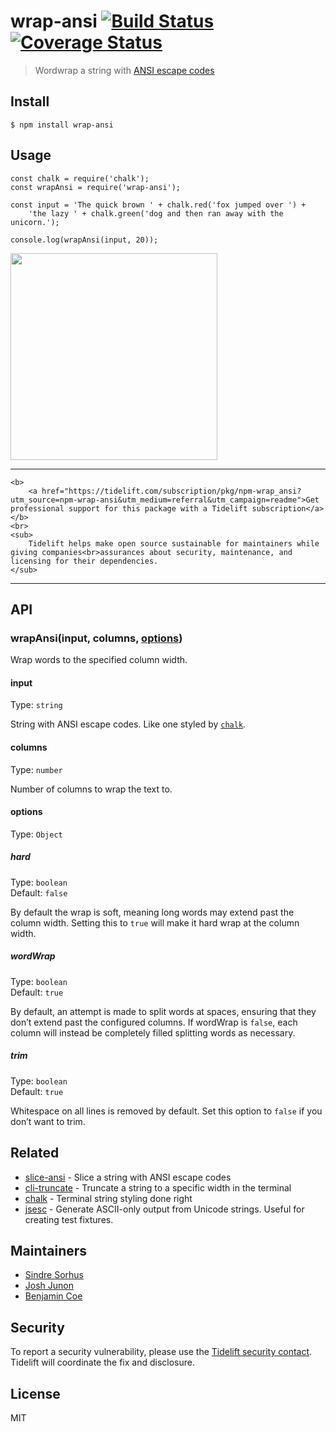wrap-ansi [![Build Status](https://travis-ci.org/chalk/wrap-ansi.svg?branch=master)](https://travis-ci.org/chalk/wrap-ansi) [![Coverage Status](https://coveralls.io/repos/github/chalk/wrap-ansi/badge.svg?branch=master)](https://coveralls.io/github/chalk/wrap-ansi?branch=master)
======================================================================================================================================================================================================================================================================================

> Wordwrap a string with [ANSI escape codes](https://en.wikipedia.org/wiki/ANSI_escape_code#Colors_and_Styles)

Install
-------

    $ npm install wrap-ansi

Usage
-----

    const chalk = require('chalk');
    const wrapAnsi = require('wrap-ansi');

    const input = 'The quick brown ' + chalk.red('fox jumped over ') +
        'the lazy ' + chalk.green('dog and then ran away with the unicorn.');

    console.log(wrapAnsi(input, 20));

<img src="screenshot.png" width="331" />

------------------------------------------------------------------------

    <b>
        <a href="https://tidelift.com/subscription/pkg/npm-wrap_ansi?utm_source=npm-wrap-ansi&utm_medium=referral&utm_campaign=readme">Get professional support for this package with a Tidelift subscription</a>
    </b>
    <br>
    <sub>
        Tidelift helps make open source sustainable for maintainers while giving companies<br>assurances about security, maintenance, and licensing for their dependencies.
    </sub>

------------------------------------------------------------------------

API
---

### wrapAnsi(input, columns, [options](#options))

Wrap words to the specified column width.

#### input

Type: `string`

String with ANSI escape codes. Like one styled by [`chalk`](https://github.com/chalk/chalk).

#### columns

Type: `number`

Number of columns to wrap the text to.

#### options

Type: `Object`

##### hard

Type: `boolean`  
Default: `false`

By default the wrap is soft, meaning long words may extend past the column width. Setting this to `true` will make it hard wrap at the column width.

##### wordWrap

Type: `boolean`  
Default: `true`

By default, an attempt is made to split words at spaces, ensuring that they don’t extend past the configured columns. If wordWrap is `false`, each column will instead be completely filled splitting words as necessary.

##### trim

Type: `boolean`  
Default: `true`

Whitespace on all lines is removed by default. Set this option to `false` if you don’t want to trim.

Related
-------

-   [slice-ansi](https://github.com/chalk/slice-ansi) - Slice a string with ANSI escape codes
-   [cli-truncate](https://github.com/sindresorhus/cli-truncate) - Truncate a string to a specific width in the terminal
-   [chalk](https://github.com/chalk/chalk) - Terminal string styling done right
-   [jsesc](https://github.com/mathiasbynens/jsesc) - Generate ASCII-only output from Unicode strings. Useful for creating test fixtures.

Maintainers
-----------

-   [Sindre Sorhus](https://github.com/sindresorhus)
-   [Josh Junon](https://github.com/qix-)
-   [Benjamin Coe](https://github.com/bcoe)

Security
--------

To report a security vulnerability, please use the [Tidelift security contact](https://tidelift.com/security). Tidelift will coordinate the fix and disclosure.

License
-------

MIT
